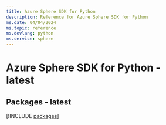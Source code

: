 ```yaml
---
title: Azure Sphere SDK for Python
description: Reference for Azure Sphere SDK for Python
ms.date: 04/04/2024
ms.topic: reference
ms.devlang: python
ms.service: sphere
---
```

# Azure Sphere SDK for Python - latest
## Packages - latest
[!INCLUDE [packages](sphere-index.md)]